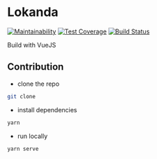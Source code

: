 # Lokanda

[![Maintainability](https://api.codeclimate.com/v1/badges/4967383ef1bd7c9bdb72/maintainability)](https://codeclimate.com/github/aigdonia/lokanda/maintainability)
[![Test Coverage](https://api.codeclimate.com/v1/badges/4967383ef1bd7c9bdb72/test_coverage)](https://codeclimate.com/github/aigdonia/lokanda/test_coverage)
[![Build Status](https://travis-ci.org/aigdonia/lokanda.svg?branch=master)](https://travis-ci.org/aigdonia/lokanda)

Build with VueJS

## Contribution
- clone the repo
``` bash
git clone
```

- install dependencies
``` bash
yarn
```

- run locally
``` bash
yarn serve
```
